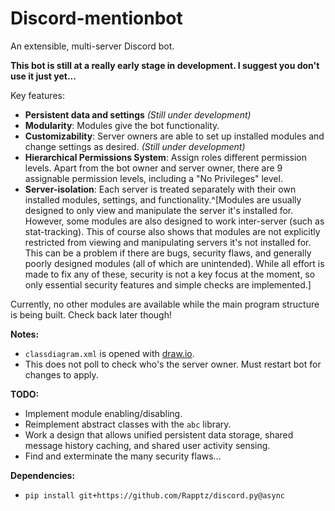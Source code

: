 # Discord-mentionbot
An extensible, multi-server Discord bot.

**This bot is still at a really early stage in development. I suggest you don't use it just yet...**

Key features:

* **Persistent data and settings** *(Still under development)*
* **Modularity**: Modules give the bot functionality.
* **Customizability**: Server owners are able to set up installed modules and change settings as desired. *(Still under development)*
* **Hierarchical Permissions System**: Assign roles different permission levels. Apart from the bot owner and server owner, there are 9 assignable permission levels, including a "No Privileges" level.
* **Server-isolation**: Each server is treated separately with their own installed modules, settings, and functionality.^[Modules are usually designed to only view and manipulate the server it's installed for. However, some modules are also designed to work inter-server (such as stat-tracking). This of course also shows that modules are not explicitly restricted from viewing and manipulating servers it's not installed for. This can be a problem if there are bugs, security flaws, and generally poorly designed modules (all of which are unintended). While all effort is made to fix any of these, security is not a key focus at the moment, so only essential security features and simple checks are implemented.]

Currently, no other modules are available while the main program structure is being built. Check back later though!

**Notes:**

* `classdiagram.xml` is opened with [draw.io](https://www.draw.io/).
* This does not poll to check who's the server owner. Must restart bot for changes to apply.

**TODO:**

* Implement module enabling/disabling.
* Reimplement abstract classes with the `abc` library.
* Work a design that allows unified persistent data storage, shared message history caching, and shared user activity sensing.
* Find and exterminate the many security flaws...

**Dependencies:**

* `pip install git+https://github.com/Rapptz/discord.py@async`
